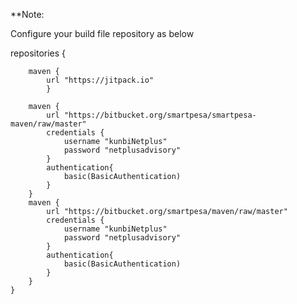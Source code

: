 **Note:

Configure your build file repository as below


repositories {
 
        maven {
            url "https://jitpack.io"             
            }
       
        maven {
            url "https://bitbucket.org/smartpesa/smartpesa-maven/raw/master"
            credentials {
                username "kunbiNetplus"
                password "netplusadvisory"
            }
            authentication{
                basic(BasicAuthentication)
            }
        }
        maven {
            url "https://bitbucket.org/smartpesa/maven/raw/master"
            credentials {
                username "kunbiNetplus"
                password "netplusadvisory"
            }
            authentication{
                basic(BasicAuthentication)
            }
        }
    }